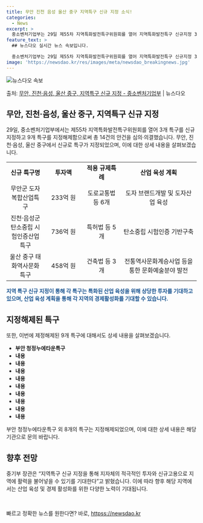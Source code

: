 ```yaml
---
title: 무안 진천 음성 울산 중구 지역특구 신규 지정 소식!
categories:
  - News
excerpt: >
  중소벤처기업부는 29일 제55차 지역특화발전특구위원회를 열어 지역특화발전특구 신규지정 3건, 지정해제 9건,…
feature_text: >
  ## 뉴스다오 실시간 뉴스 속보입니다.

  중소벤처기업부는 29일 제55차 지역특화발전특구위원회를 열어 지역특화발전특구 신규지정 3건, 지정해제 9건,…
image: 'https://newsdao.kr/res/images/meta/newsdao_breakingnews.jpg'
---
```


![뉴스다오 속보](httpss://newsdao.kr/res/images/meta/newsdao_breakingnews.jpg)

<p>출처: <a href="httpss://newsdao.kr/2671" rel="dofollow">무안, 진천·음성, 울산 중구, 지역특구 신규 지정 - 중소벤처기업부</a> | 뉴스다오</p>

<h2 data-ke-size="size26">무안, 진천·음성, 울산 중구, 지역특구 신규 지정</h2>
<p data-ke-size="size16">29일, 중소벤처기업부에서는 제55차 지역특화발전특구위원회를 열어 3개 특구를 신규 지정하고 9개 특구를 지정해제함으로써 총 14건의 안건을 심의·의결했습니다. 무안, 진천·음성, 울산 중구에서 신규로 특구가 지정되었으며, 이에 대한 상세 내용을 살펴보겠습니다.</p>

<table>
   <colgroup>
      <col width="20%" />
      <col width="20%" />
      <col width="20%" />
      <col width="40%" />
   </colgroup>
   <tr>
      <td style="text-align: center; height: 17px;"><b>신규 특구명</b></td>
      <td style="text-align: center; height: 17px;"><b>투자액</b></td>
      <td style="text-align: center; height: 17px;"><b>적용 규제특례</b></td>
      <td style="text-align: center; height: 17px;"><b>산업 육성 계획</b></td>
   </tr>
   <tr>
      <td style="text-align: center; height: 17px;">무안군 도자 복합산업특구</td>
      <td style="text-align: center; height: 17px;">233억 원</td>
      <td style="text-align: center; height: 17px;">도로교통법 등 6개</td>
      <td style="text-align: center; height: 17px;">도자 브랜드개발 및 도자산업 육성</td>
   </tr>
   <tr>
      <td style="text-align: center; height: 17px;">진천·음성군 탄소중립 시험인증산업특구</td>
      <td style="text-align: center; height: 17px;">736억 원</td>
      <td style="text-align: center; height: 17px;">특허법 등 5개</td>
      <td style="text-align: center; height: 17px;">탄소중립 시험인증 기반구축</td>
   </tr>
   <tr>
      <td style="text-align: center; height: 17px;">울산 중구 태화역사문화특구</td>
      <td style="text-align: center; height: 17px;">458억 원</td>
      <td style="text-align: center; height: 17px;">건축법 등 3개</td>
      <td style="text-align: center; height: 17px;">전통역사문화계승사업 등을 통한 문화예술분야 발전</td>
   </tr>
</table>

<b><span style="color: #1a5490;">지역 특구 신규 지정이 통해 각 특구는 특화된 산업 육성을 위해 상당한 투자를 기대하고 있으며, 산업 육성 계획을 통해 각 지역의 경제활성화를 기대할 수 있습니다.</span></b>

<h2 data-ke-size="size26">지정해제된 특구</h2>
<p data-ke-size="size16">또한, 이번에 제정해제된 9개 특구에 대해서도 상세 내용을 살펴보겠습니다.</p>
<ul>
   <li><b>부안 청정누에타운특구</b></li>
   <li><b>내용</b></li>
   <li><b>내용</b></li>
   <li><b>내용</b></li>
   <li><b>내용</b></li>
   <li><b>내용</b></li>
   <li><b>내용</b></li>
   <li><b>내용</b></li>
   <li><b>내용</b></li>
   <li><b>내용</b></li>
</ul>

<p data-ke-size="size16">부안 청정누에타운특구 외 8개의 특구는 지정해제되었으며, 이에 대한 상세 내용은 해당 기관으로 문의 바랍니다.</p>

<h2 data-ke-size="size26">향후 전망</h2>
<p data-ke-size="size16">중기부 장관은 “지역특구 신규 지정을 통해 지자체의 적극적인 투자와 신규고용으로 지역에 활력을 불어넣을 수 있기를 기대한다”고 밝혔습니다. 이에 따라 향후 해당 지역에서는 산업 육성 및 경제 활성화를 위한 다양한 노력이 기대됩니다.</p>

<p data-ke-size="size16">&nbsp;</p> 

빠르고 정확한 뉴스를 원한다면? 바로, <a href="httpss://newsdao.kr" rel="dofollow">httpss://newsdao.kr</a>


